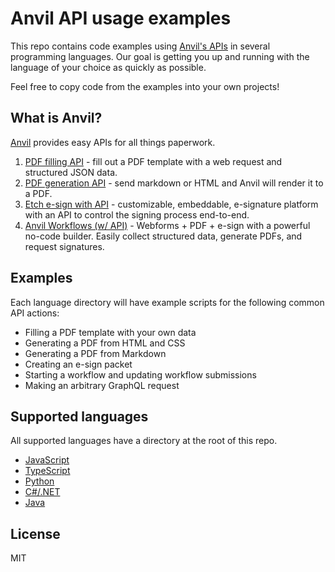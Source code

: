 # Anvil API usage examples

This repo contains code examples using [Anvil's APIs](https://www.useanvil.com/developers/) in several programming languages. Our goal is getting you up and running with the language of your choice as quickly as possible.

Feel free to copy code from the examples into your own projects!

## What is Anvil?

[Anvil](https://www.useanvil.com/developers/) provides easy APIs for all things paperwork.

1. [PDF filling API](https://www.useanvil.com/products/pdf-filling-api/) - fill out a PDF template with a web request and structured JSON data.
2. [PDF generation API](https://www.useanvil.com/products/pdf-generation-api/) - send markdown or HTML and Anvil will render it to a PDF.
3. [Etch e-sign with API](https://www.useanvil.com/products/etch/) - customizable, embeddable, e-signature platform with an API to control the signing process end-to-end.
4. [Anvil Workflows (w/ API)](https://www.useanvil.com/products/workflows/) - Webforms + PDF + e-sign with a powerful no-code builder. Easily collect structured data, generate PDFs, and request signatures.

## Examples

Each language directory will have example scripts for the following common API actions:

* Filling a PDF template with your own data
* Generating a PDF from HTML and CSS
* Generating a PDF from Markdown
* Creating an e-sign packet
* Starting a workflow and updating workflow submissions
* Making an arbitrary GraphQL request

## Supported languages

All supported languages have a directory at the root of this repo.

* [JavaScript](/javascript)
* [TypeScript](/typescript)
* [Python](/python)
* [C#/.NET](/csharp)
* [Java](/java)

## License

MIT
